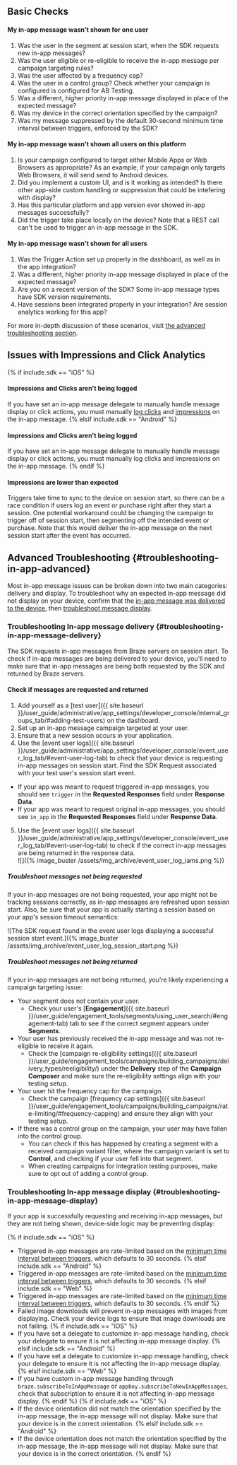 ## Basic Checks

#### My in-app message wasn't shown for one user

1. Was the user in the segment at session start, when the SDK requests new in-app messages?
2. Was the user eligible or re-eligible to receive the in-app message per campaign targeting rules?
3. Was the user affected by a frequency cap?
4. Was the user in a control group? Check whether your campaign is configured is configured for AB Testing.
5. Was a different, higher priority in-app message displayed in place of the expected message?
6. Was my device in the correct orientation specified by the campaign?
7. Was my message suppressed by the default 30-second minimum time interval between triggers, enforced by the SDK?

#### My in-app message wasn't shown all users on this platform

1. Is your campaign configured to target either Mobile Apps or Web Browsers as appropriate? As an example, if your campaign only targets Web Browsers, it will send send to Android devices.
2. Did you implement a custom UI, and is it working as intended? Is there other app-side custom handling or suppression that could be intefering with display? 
3. Has this particular platform and app version ever showed in-app messages successfully?
4. Did the trigger take place locally on the device? Note that a REST call can't be used to trigger an in-app message in the SDK.

#### My in-app message wasn't shown for all users

1. Was the Trigger Action set up properly in the dashboard, as well as in the app integration?
2. Was a different, higher priority in-app message displayed in place of the expected message?
3. Are you on a recent version of the SDK? Some in-app message types have SDK version requirements.
4. Have sessions been integrated properly in your integration? Are session analytics working for this app?

For more in-depth discussion of these scenarios, visit [the advanced troubleshooting section](#troubleshooting-in-app-advanced).

## Issues with Impressions and Click Analytics

{% if include.sdk == "iOS" %}
#### Impressions and Clicks aren't being logged

If you have set an in-app message delegate to manually handle message display or click actions, you must manually [log clicks](https://braze-inc.github.io/braze-swift-sdk/documentation/brazekit/braze/inappmessage/logclick(buttonid:using:)) and [impressions](https://braze-inc.github.io/braze-swift-sdk/documentation/brazekit/braze/inappmessage/logimpression(using:)) on the in-app message.
{% elsif include.sdk == "Android" %}
#### Impressions and Clicks aren't being logged
If you have set an in-app message delegate to manually handle message display or click actions, you must manually log clicks and impressions on the in-app message.
{% endif %}

#### Impressions are lower than expected

Triggers take time to sync to the device on session start, so there can be a race condition if users log an event or purchase right after they start a session. One potential workaround could be changing the campaign to trigger off of session start, then segmenting off the intended event or purchase. Note that this would deliver the in-app message on the next session start after the event has occurred.

## Advanced Troubleshooting {#troubleshooting-in-app-advanced}

Most in-app message issues can be broken down into two main categories: delivery and display. To troubleshoot why an expected in-app message did not display on your device, confirm that the [in-app message was delivered to the device](#troubleshooting-in-app-message-delivery), then [troubleshoot message display](#troubleshooting-in-app-message-display).

### Troubleshooting In-app message delivery {#troubleshooting-in-app-message-delivery}

The SDK requests in-app messages from Braze servers on session start. To check if in-app messages are being delivered to your device, you'll need to make sure that in-app messages are being both requested by the SDK and returned by Braze servers.

#### Check if messages are requested and returned

1. Add yourself as a [test user]({{ site.baseurl }}/user_guide/administrative/app_settings/developer_console/internal_groups_tab/#adding-test-users) on the dashboard.
2. Set up an in-app message campaign targeted at your user.
3. Ensure that a new session occurs in your application.
4. Use the [event user logs]({{ site.baseurl }}/user_guide/administrative/app_settings/developer_console/event_user_log_tab/#event-user-log-tab) to check that your device is requesting in-app messages on session start. Find the SDK Request associated with your test user's session start event.
  - If your app was meant to request triggered in-app messages, you should see `trigger` in the **Requested Responses** field under **Response Data**.
  - If your app was meant to request original in-app messages, you should see  `in_app` in the **Requested Responses** field under **Response Data**.
5. Use the [event user logs]({{ site.baseurl }}/user_guide/administrative/app_settings/developer_console/event_user_log_tab/#event-user-log-tab) to check if the correct in-app messages are being returned in the response data.<br>![]({% image_buster /assets/img_archive/event_user_log_iams.png %})

##### Troubleshoot messages not being requested

If your in-app messages are not being requested, your app might not be tracking sessions correctly, as in-app messages are refreshed upon session start. Also, be sure that your app is actually starting a session based on your app's session timeout semantics:

![The SDK request found in the event user logs displaying a successful session start event.]({% image_buster /assets/img_archive/event_user_log_session_start.png %})

##### Troubleshoot messages not being returned

If your in-app messages are not being returned, you're likely experiencing a campaign targeting issue:

- Your segment does not contain your user.
  - Check your user's [**Engagement**]({{ site.baseurl }}/user_guide/engagement_tools/segments/using_user_search/#engagement-tab) tab to see if the correct segment appears under **Segments**.
- Your user has previously received the in-app message and was not re-eligible to receive it again.
  - Check the [campaign re-eligibility settings]({{ site.baseurl }}/user_guide/engagement_tools/campaigns/building_campaigns/delivery_types/reeligibility/) under the **Delivery** step of the **Campaign Composer** and make sure the re-eligibility settings align with your testing setup.
- Your user hit the frequency cap for the campaign.
  - Check the campaign [frequency cap settings]({{ site.baseurl }}/user_guide/engagement_tools/campaigns/building_campaigns/rate-limiting/#frequency-capping) and ensure they align with your testing setup.
- If there was a control group on the campaign, your user may have fallen into the control group.
  - You can check if this has happened by creating a segment with a received campaign variant filter, where the campaign variant is set to **Control**, and checking if your user fell into that segment.
  - When creating campaigns for integration testing purposes, make sure to opt out of adding a control group.


### Troubleshooting In-app message display {#troubleshooting-in-app-message-display}

If your app is successfully requesting and receiving in-app messages, but they are not being shown, device-side logic may be preventing display:

{% if include.sdk == "iOS" %}
- Triggered in-app messages are rate-limited based on the [minimum time interval between triggers]({{site.baseurl}}/developer_guide/platform_integration_guides/swift/in-app_messaging/in-app_message_delivery/#minimum-time-interval-between-triggers), which defaults to 30 seconds.
{% elsif include.sdk == "Android" %}
- Triggered in-app messages are rate-limited based on the [minimum time interval between triggers]({{site.baseurl}}/developer_guide/platform_integration_guides/android/in-app_messaging/in-app_message_delivery/#minimum-time-interval-between-triggers), which defaults to 30 seconds.
{% elsif include.sdk == "Web" %}
- Triggered in-app messages are rate-limited based on the [minimum time interval between triggers]({{site.baseurl}}/developer_guide/platform_integration_guides/web/in-app_messaging/in-app_message_delivery/#minimum-time-interval-between-triggers), which defaults to 30 seconds.
{% endif %}
- Failed image downloads will prevent in-app messages with images from displaying. Check your device logs to ensure that image downloads are not failing.
{% if include.sdk == "iOS" %}
- If you have set a delegate to customize in-app message handling, check your delegate to ensure it is not affecting in-app message display.
{% elsif include.sdk == "Android" %}
- If you have set a delegate to customize in-app message handling, check your delegate to ensure it is not affecting the in-app message display.
{% elsif include.sdk == "Web" %}
- If you have custom in-app message handling through `braze.subscribeToInAppMessage` or `appboy.subscribeToNewInAppMessages`, check that subscription to ensure it is not affecting in-app message display.
{% endif %}
{% if include.sdk == "iOS" %}
- If the device orientation did not match the orientation specified by the in-app message, the in-app message will not display. Make sure that your device is in the correct orientation.
{% elsif include.sdk == "Android" %}
- If the device orientation does not match the orientation specified by the in-app message, the in-app message will not display. Make sure that your device is in the correct orientation.
{% endif %}

